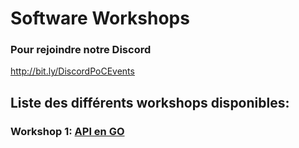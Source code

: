 # Software Workshops

### Pour rejoindre notre Discord
http://bit.ly/DiscordPoCEvents


## Liste des différents workshops disponibles:

### Workshop 1: [API en GO](./workshop_1/README.md)